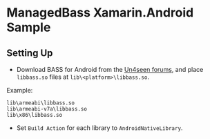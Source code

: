 # ManagedBass Xamarin.Android Sample

## Setting Up
- Download BASS for Android from the [Un4seen forums](http://www.un4seen.com/forum/?topic=13225.0), and place `libbass.so` files at `lib\<platform>\libbass.so`.

Example:
```
lib\armeabi\libbass.so
lib\armeabi-v7a\libbass.so
lib\x86\libbass.so
```

- Set `Build Action` for each library to `AndroidNativeLibrary`.
